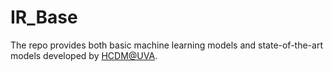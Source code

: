 # IR_Base
The repo provides both basic machine learning models and state-of-the-art models developed by [HCDM@UVA](http://hcdm.cs.virginia.edu/home/).
